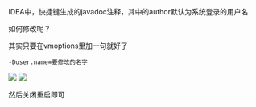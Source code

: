 IDEA中，快捷键生成的javadoc注释，其中的author默认为系统登录的用户名

如何修改呢？

其实只要在vmoptions里加一句就好了

```
-Duser.name=要修改的名字
```

![](https://img2020.cnblogs.com/blog/1446249/202003/1446249-20200324032102893-825879875.png)
![](https://img2020.cnblogs.com/blog/1446249/202003/1446249-20200324032120747-1429145339.png)

然后关闭重启即可